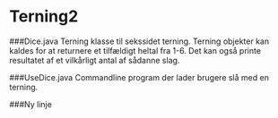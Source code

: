 # Terning2

###Dice.java
Terning klasse til sekssidet terning. Terning objekter kan kaldes for at returnere et tilfældigt heltal fra 1-6. Det kan også printe resultatet af et vilkårligt antal af sådanne slag.

###UseDice.java
Commandline program der lader brugere slå med en terning.

###Ny linje
